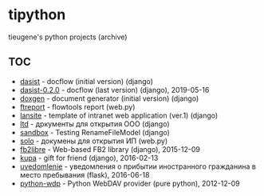 # tipython

tieugene's python projects (archive)

## TOC

- [dasist](dasist) - docflow (initial version) (django)
- [dasist-0.2.0](dasist-0.2.0) - docflow (last version) (django), 2019-05-16
- [doxgen](doxgen) - document generator (initial version) (django)
- [ftreport](ftreport) - flowtools report (web.py)
- [lansite](lansite) - template of intranet web application (ver.1) (django)
- [ltd](ltd) - дркументы для открытия ООО (django)
- [sandbox](sandbox) - Testing RenameFileModel (django)
- [solo](solo) - докумены для открытия ИП (web.py)
- [fb2libre](fb2libre) - Web-based FB2 library (django), 2015-12-09
- [kupa](kupa) - gift for friend (django), 2016-02-13
- [uvedomlenie](uvedomlenie) - уведомления о прибытии иностранного гражданина в место пребывания (flask), 2016-06-18
- [python-wdp](python-wdp) - Python WebDAV provider (pure python), 2012-12-09
